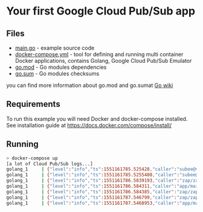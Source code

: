 # Your first Google Cloud Pub/Sub app

## Files

- [main.go](main.go) - example source code
- [docker-compose.yml](docker-compose.yml) - tool for defining and running multi container Docker applications, contains Golang, Google Cloud Pub/Sub Emulator
- [go.mod](go.mod) - Go modules dependencies
- [go.sum](go.sum) - Go modules checksums

you can find more information about go.mod and go.sumat [Go wiki](https://github.com/golang/go/wiki/Modules)

## Requirements

To run this example you will need Docker and docker-compose installed. See installation guide at https://docs.docker.com/compose/install/

## Running

```bash
> docker-compose up
[a lot of Cloud Pub/Sub logs...]
golang_1     | {"level":"info","ts":1551161785.525428,"caller":"subee@v0.1.0/engine.go:46","msg":"Start Pub/Sub worker"}
golang_1     | {"level":"info","ts":1551161785.5255408,"caller":"subee@v0.1.0/engine.go:126","msg":"Start consume process"}
golang_1     | {"level":"info","ts":1551161786.5839193,"caller":"zap/zap_interceptor.go:55","msg":"Start consume message.","message_count":1}
golang_1     | {"level":"info","ts":1551161786.584311,"caller":"app/main.go:124","msg":"Received event","created_at":1551161786513040831}
golang_1     | {"level":"info","ts":1551161786.584385,"caller":"zap/zap_interceptor.go:62","msg":"End consume message.","message_count":1,"time":0.000357034}
golang_1     | {"level":"info","ts":1551161787.546799,"caller":"zap/zap_interceptor.go:55","msg":"Start consume message.","message_count":1}
golang_1     | {"level":"info","ts":1551161787.5468953,"caller":"app/main.go:124","msg":"Received event","created_at":1551161787512175761}
```
